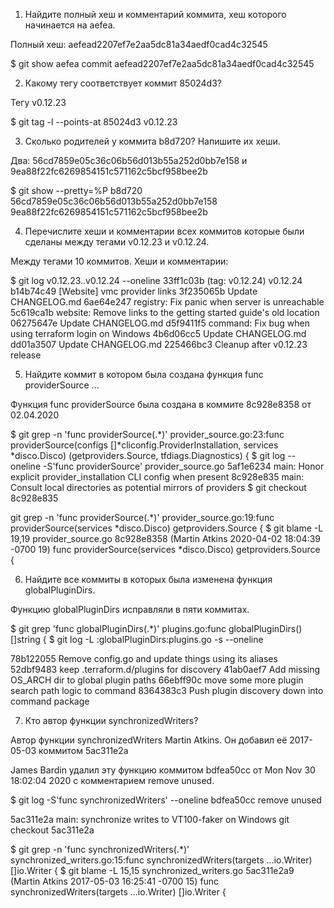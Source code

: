 1. Найдите полный хеш и комментарий коммита, хеш которого начинается на aefea.

Полный хеш: aefead2207ef7e2aa5dc81a34aedf0cad4c32545

$ git show aefea
commit aefead2207ef7e2aa5dc81a34aedf0cad4c32545



2. Какому тегу соответствует коммит 85024d3?

Тегу v0.12.23

$ git tag -l --points-at 85024d3
v0.12.23



3. Сколько родителей у коммита b8d720? Напишите их хеши.

Два: 56cd7859e05c36c06b56d013b55a252d0bb7e158 и 9ea88f22fc6269854151c571162c5bcf958bee2b

$ git show --pretty=%P b8d720
56cd7859e05c36c06b56d013b55a252d0bb7e158 9ea88f22fc6269854151c571162c5bcf958bee2b



4. Перечислите хеши и комментарии всех коммитов которые были сделаны между тегами v0.12.23 и v0.12.24.

Между тегами 10 коммитов. Хеши и комментарии:


$ git log v0.12.23..v0.12.24 --oneline
33ff1c03b (tag: v0.12.24) v0.12.24
b14b74c49 [Website] vmc provider links
3f235065b Update CHANGELOG.md
6ae64e247 registry: Fix panic when server is unreachable
5c619ca1b website: Remove links to the getting started guide's old location
06275647e Update CHANGELOG.md
d5f9411f5 command: Fix bug when using terraform login on Windows
4b6d06cc5 Update CHANGELOG.md
dd01a3507 Update CHANGELOG.md
225466bc3 Cleanup after v0.12.23 release


5. Найдите коммит в котором была создана функция func providerSource ...

Функция func providerSource была создана в коммите 8c928e8358 от 02.04.2020


$ git grep -n 'func providerSource(.*)'
provider_source.go:23:func providerSource(configs []*cliconfig.ProviderInstallation, services *disco.Disco) (getproviders.Source, tfdiags.Diagnostics) {
$ git log --oneline -S'func providerSource' provider_source.go
5af1e6234 main: Honor explicit provider_installation CLI config when present
8c928e835 main: Consult local directories as potential mirrors of providers
$ git checkout 8c928e835

git grep -n 'func providerSource(.*)'
provider_source.go:19:func providerSource(services *disco.Disco) getproviders.Source {
$ git blame -L 19,19 provider_source.go
8c928e8358 (Martin Atkins 2020-04-02 18:04:39 -0700 19) func providerSource(services *disco.Disco) getproviders.Source {




6. Найдите все коммиты в которых была изменена функция globalPluginDirs.

Функцию globalPluginDirs исправляли в пяти коммитах.

$ git grep 'func globalPluginDirs(.*)'
plugins.go:func globalPluginDirs() []string {
$ git log -L :globalPluginDirs:plugins.go  -s --oneline

78b122055 Remove config.go and update things using its aliases
52dbf9483 keep .terraform.d/plugins for discovery
41ab0aef7 Add missing OS_ARCH dir to global plugin paths
66ebff90c move some more plugin search path logic to command
8364383c3 Push plugin discovery down into command package




7. Кто автор функции synchronizedWriters?

Автор функции synchronizedWriters Martin Atkins. Он добавил её 2017-05-03 коммитом 5ac311e2a

James Bardin удалил эту функцию коммитом bdfea50cc от Mon Nov 30 18:02:04 2020 с комментарием remove unused.

$ git log -S'func synchronizedWriters' --oneline
bdfea50cc remove unused

5ac311e2a main: synchronize writes to VT100-faker on Windows
git checkout 5ac311e2a

$ git grep -n 'func synchronizedWriters(.*)'
synchronized_writers.go:15:func synchronizedWriters(targets ...io.Writer) []io.Writer {
$ git blame -L 15,15 synchronized_writers.go
5ac311e2a9 (Martin Atkins 2017-05-03 16:25:41 -0700 15) func synchronizedWriters(targets ...io.Writer) []io.Writer {
